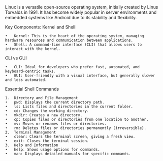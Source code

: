 Linux is a versatile open-source operating system, initially created by Linus Torvalds in 1991. It has become widely popular in server environments and embedded systems like Android due to its stability and flexibility.

Key Components: Kernel and Shell

	•	Kernel: This is the heart of the operating system, managing hardware resources and communication between applications.
	•	Shell: A command-line interface (CLI) that allows users to interact with the kernel.

CLI vs GUI

	•	CLI: Ideal for developers who prefer fast, automated, and keyboard-centric tasks.
	•	GUI: User-friendly with a visual interface, but generally slower and less automated.

Essential Shell Commands

	1.	Directory and File Management
	•	pwd: Displays the current directory path.
	•	ls: Lists files and directories in the current folder.
	•	cd: Changes the working directory.
	•	mkdir: Creates a new directory.
	•	cp: Copies files or directories from one location to another.
	•	mv: Moves or renames files or directories.
	•	rm: Deletes files or directories permanently (irreversible).
	2.	Terminal Management
	•	clear: Clears the terminal screen, giving a fresh view.
	•	exit: Closes the terminal session.
	3.	Help and Information
	•	help: Shows usage options for commands.
	•	man: Displays detailed manuals for specific commands.
